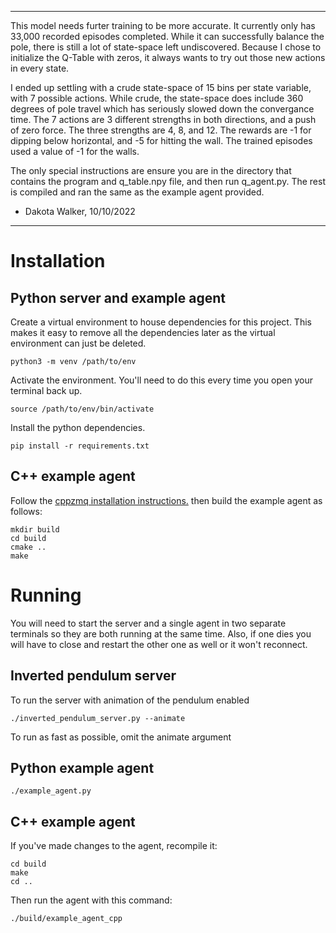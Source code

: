 *******************************************************************************
This model needs furter training to be more accurate. It currently only has 
33,000 recorded episodes completed. While it can successfully balance the pole, 
there is still a lot of state-space left undiscovered. Because I chose to 
initialize the Q-Table with zeros, it always wants to try out those new actions 
in every state.

I ended up settling with a crude state-space of 15 bins per state variable, 
with 7 possible actions. While crude, the state-space does include 360 degrees
of pole travel which has seriously slowed down the convergance time. The 7 
actions are 3 different strengths in both directions, and a push of zero force. 
The three strengths are 4, 8, and 12. The rewards are -1 for dipping below
horizontal, and -5 for hitting the wall. The trained episodes used a value of
-1 for the walls.

The only special instructions are ensure you are in the directory that contains 
the program and q_table.npy file, and then run q_agent.py. The rest is compiled 
and  ran the same as the example agent provided.

- Dakota Walker, 10/10/2022
*******************************************************************************

# Installation

## Python server and example agent

Create a virtual environment to house dependencies for this project. This makes
it easy to remove all the dependencies later as the virtual environment can
just be deleted.

```
python3 -m venv /path/to/env
```

Activate the environment. You'll need to do this every time you open your terminal back up.

```
source /path/to/env/bin/activate
```

Install the python dependencies.

```
pip install -r requirements.txt
```

## C++ example agent

Follow the [cppzmq installation
instructions.](https://github.com/zeromq/cppzmq#build-instructions) then build
the example agent as follows:

```
mkdir build
cd build
cmake ..
make
```

# Running

You will need to start the server and a single agent in two separate terminals
so they are both running at the same time. Also, if one dies you will have to
close and restart the other one as well or it won't reconnect.

## Inverted pendulum server

To run the server with animation of the pendulum enabled

```
./inverted_pendulum_server.py --animate
```

To run as fast as possible, omit the animate argument

## Python example agent

```
./example_agent.py
```

## C++ example agent

If you've made changes to the agent, recompile it:

```
cd build
make
cd ..
```

Then run the agent with this command:

```
./build/example_agent_cpp
```

